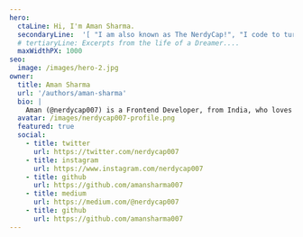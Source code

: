 ```yaml
---
hero:
  ctaLine: Hi, I'm Aman Sharma.
  secondaryLine:  '[ "I am also known as The NerdyCap!", "I code to turn dreams into a piece of software.", "And, I live to solve problems and create epic shit!"]'
  # tertiaryLine: Excerpts from the life of a Dreamer....
  maxWidthPX: 1000
seo:
  image: /images/hero-2.jpg
owner: 
  title: Aman Sharma
  url: '/authors/aman-sharma'
  bio: |
    Aman (@nerdycap007) is a Frontend Developer, from India, who loves to write about what he learns. He also loves to sing, work out and dream...
  avatar: /images/nerdycap007-profile.png
  featured: true
  social:
    - title: twitter
      url: https://twitter.com/nerdycap007
    - title: instagram
      url: https://www.instagram.com/nerdycap007
    - title: github
      url: https://github.com/amansharma007
    - title: medium
      url: https://medium.com/@nerdycap007
    - title: github
      url: https://github.com/amansharma007
---
```

